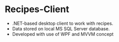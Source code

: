 # Recipes-Client
* .NET-based desktop client to work with recipes.
* Data stored on local MS SQL Server database.
* Developed with use of WPF and MVVM concept
